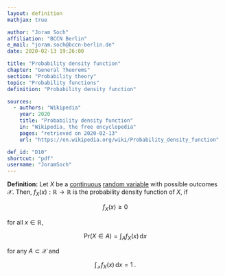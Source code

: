 ```yaml
---
layout: definition
mathjax: true

author: "Joram Soch"
affiliation: "BCCN Berlin"
e_mail: "joram.soch@bccn-berlin.de"
date: 2020-02-13 19:26:00

title: "Probability density function"
chapter: "General Theorems"
section: "Probability theory"
topic: "Probability functions"
definition: "Probability density function"

sources:
  - authors: "Wikipedia"
    year: 2020
    title: "Probability density function"
    in: "Wikipedia, the free encyclopedia"
    pages: "retrieved on 2020-02-13"
    url: "https://en.wikipedia.org/wiki/Probability_density_function"

def_id: "D10"
shortcut: "pdf"
username: "JoramSoch"
---
```



**Definition:** Let $X$ be a [continuous](/D/rvar-disc) [random variable](/D/rvar) with possible outcomes $\mathcal{X}$. Then, $f_X(x): \mathbb{R} \to \mathbb{R}$ is the probability density function of $X$, if

$$ \label{eq:pdf-def-s0}
f_X(x) \geq 0
$$

for all $x \in \mathbb{R}$,

$$ \label{eq:pdf-def-s1}
\mathrm{Pr}(X \in A) = \int_{A} f_X(x) \, \mathrm{d}x
$$

for any $A \subset \mathcal{X}$ and

$$ \label{eq:pdf-def-s2}
\int_{\mathcal{X}} f_X(x) \, \mathrm{d}x = 1 \; .
$$